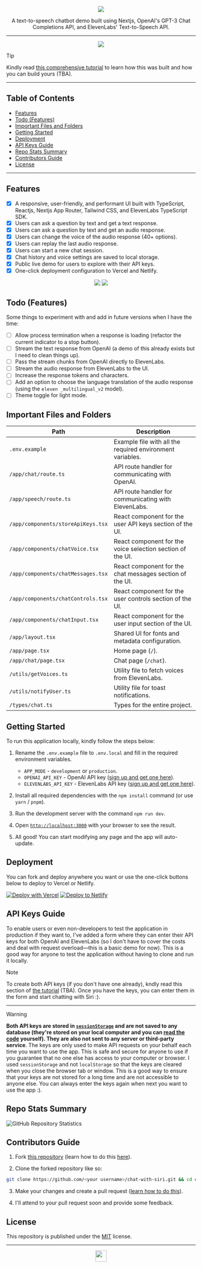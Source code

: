 <div align="center">

![](./public/logo.svg)

A text-to-speech chatbot demo built using Nextjs, OpenAI's GPT-3 Chat Completions API, and ElevenLabs' Text-to-Speech API.

---

![](./public/demo.png)

</div>

> [!TIP]
>
> Kindly read [this comprehensive tutorial]() to learn how this was built and how you can build yours (TBA).

---

## Table of Contents

* [Features](#features)
* [Todo (Features)](#todo-features)
* [Important Files and Folders](#important-files-and-folders)
* [Getting Started](#getting-started)
* [Deployment](#deployment)
* [API Keys Guide](#api-keys-guide)
* [Repo Stats Summary](#repo-stats-summary)
* [Contributors Guide](#contributors-guide)
* [License](#license)

---

## Features

* [x] A responsive, user-friendly, and performant UI built with TypeScript, Reactjs, Nextjs App Router, Tailwind CSS, and ElevenLabs TypeScript SDK.
* [x] Users can ask a question by text and get a text response.
* [x] Users can ask a question by text and get an audio response.
* [x] Users can change the voice of the audio response (40+ options).
* [x] Users can replay the last audio response.
* [x] Users can start a new chat session.
* [x] Chat history and voice settings are saved to local storage.
* [x] Public live demo for users to explore with their API keys.
* [x] One-click deployment configuration to Vercel and Netlify.

<div align="center">

![](./public/flow-dark.png#gh-dark-mode-only)
![](./public/flow-light.png#gh-light-mode-only)

</div>

## Todo (Features)

Some things to experiment with and add in future versions when I have the time:

* [ ] Allow process termination when a response is loading (refactor the current indicator to a stop button).
* [ ] Stream the text response from OpenAI (a demo of this already exists but I need to clean things up).
* [ ] Pass the stream chunks from OpenAI directly to ElevenLabs.
* [ ] Stream the audio response from ElevenLabs to the UI.
* [ ] Increase the response tokens and characters.
* [ ] Add an option to choose the language translation of the audio response (using the `eleven _multilingual_v2` model).
* [ ] Theme toggle for light mode.

## Important Files and Folders

| **Path**                           | **Description**                                 |
| ---------------------------------- | ----------------------------------------------- |
| `.env.example`                     | Example file with all the required environment variables.                           |  
| `/app/chat/route.ts`               | API route handler for communicating with OpenAI.                              |
| `/app/speech/route.ts`             | API route handler for communicating with ElevenLabs.                          |
| `/app/components/storeApiKeys.tsx` | React component for the user API keys section of the UI.                              |
| `/app/components/chatVoice.tsx`    | React component for the voice selection section of the UI.                   |
| `/app/components/chatMessages.tsx` | React component for the chat messages section of the UI.                              |
| `/app/components/chatControls.tsx` | React component for the user controls section of the UI.                              |
| `/app/components/chatInput.tsx`    | React component for the user input section of the UI.                                  |
| `/app/layout.tsx`                  | Shared UI for fonts and metadata configuration.                       |
| `/app/page.tsx`                    | Home page (`/`).                                 |
| `/app/chat/page.tsx`               | Chat page (`/chat`).                             |
| `/utils/getVoices.ts`              | Utility file to fetch voices from ElevenLabs.    |
| `/utils/notifyUser.ts`             | Utility file for toast notifications.            |
| `/types/chat.ts`                   | Types for the entire project.                    |

## Getting Started

To run this application locally, kindly follow the steps below:

1. Rename the `.env.example` file to `.env.local` and fill in the required environment variables.
    * `APP_MODE` - `development` or `production`.
    * `OPENAI_API_KEY` - OpenAI API key ([sign up and get one here](https://platform.openai.com/api-keys)).
    * `ELEVENLABS_API_KEY` - ElevenLabs API key ([sign up and get one here](http://elevenlabs.io/?from=bolajiayodeji2995)).

2. Install all required dependencies with the `npm install` command (or use `yarn` / `pnpm`).

3. Run the development server with the command `npm run dev`.

4. Open [`http://localhost:3000`](http://localhost:3000) with your browser to see the result.

5. All good! You can start modifying any page and the app will auto-update.

## Deployment

You can fork and deploy anywhere you want or use the one-click buttons below to deploy to Vercel or Netlify.

[![Deploy with Vercel](https://vercel.com/button)](https://vercel.com/new/clone?repository-url=https%3A%2F%2Fgithub.com%2FBolajiAyodeji%2Fchat-with-siri&env=APP_MODE=production,OPENAI_API_KEY,ELEVENLABS_API_KEY&envDescription=API%20keys%20needed%20for%20the%20application) [![Deploy to Netlify](https://netlify.com/img/deploy/button.svg)](https://app.netlify.com/start/deploy?repository=https://github.com/bolajiayodeji/chat-with-siri#APP_MODE=production,OPENAI_API_KEY=,ELEVENLABS_API_KEY=)

## API Keys Guide

To enable users or even non-developers to test the application in production if they want to, I've added a form where they can enter their API keys for both OpenAI and ElevenLabs (so I don't have to cover the costs and deal with request overload—this is a basic demo for now). This is a good way for anyone to test the application without having to clone and run it locally.

> [!NOTE]
>
> To create both API keys (if you don't have one already), kndly read this section of [the tutorial]() (TBA). Once you have the keys, you can enter them in the form and start chatting with Siri :).

---

> [!WARNING]
>
> **Both API keys are stored in [`sessionStorage`](https://developer.mozilla.org/en-US/docs/Web/API/Window/sessionStorage) and are not saved to any database (they're stored on your local computer and you can [read the code](./app/components/storeApiKeys.tsx) yourself). They are also not sent to any server or third-party service**. The keys are only used to make API requests on your behalf each time you want to use the app. This is safe and secure for anyone to use if you guarantee that no one else has access to your computer or browser. I used `sessionStorage` and not `localStorage` so that the keys are cleared when you close the browser tab or window. This is a good way to ensure that your keys are not stored for a long time and are not accessible to anyone else. You can always enter the keys again when next you want to use the app :).

## Repo Stats Summary

![GitHub Repository Statistics](https://repobeats.axiom.co/api/embed/1657554edd83178251445508d38da1b9f03832a6.svg "Repobeats analytics image")

## Contributors Guide

1. Fork [this repository](https://github.com/BolajiAyodeji/chat-with-siri) (learn how to do this [here](https://help.github.com/articles/fork-a-repo)).

2. Clone the forked repository like so:

```bash
git clone https://github.com/<your username>/chat-with-siri.git && cd chat-with-siri
```

3. Make your changes and create a pull request ([learn how to do this](https://docs.github.com/en/github/collaborating-with-issues-and-pull-requests/creating-a-pull-request)).

4. I'll attend to your pull request soon and provide some feedback.

## License

This repository is published under the [MIT](LICENSE) license.

---

<div align="center">
<a href="https://bolajiayodeji.com" target="_blank" rel="noopener noreferrer"><img src="https://bolajiayodeji.com/favicon.png" width="30" /></a>
</div>
